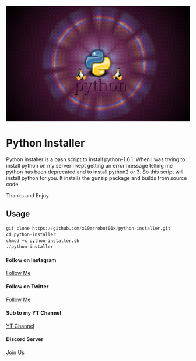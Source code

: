 <img src="./Img/python.png">

# Python Installer

Python installer is a bash script to install python-1.6.1. When i was trying to install python on my server
i kept getting an error message telling me python has been deprecated and to install python2 or 3. So this
script will install python for you. It installs the gunzip package and builds from source code.

Thanks and Enjoy

## Usage
```python
git clone https://github.com/x10mrrobot01x/python-installer.git
cd python-installer
chmod +x python-installer.sh
./python-installer
```

#### Follow on Instagram
[Follow Me](https://www.instagram.com/xmrrobotx1/)
#### Follow on Twitter
[Follow Me](https://twitter.com/MrRobot38159405)
#### Sub to my YT Channel
[YT Channel](https://www.youtube.com/channel/UC4m514Ek47PsffUuTrrakTA?view_as=subscriber)
#### Discord Server
[Join Us](https://discord.gg/YXHyZ28)
